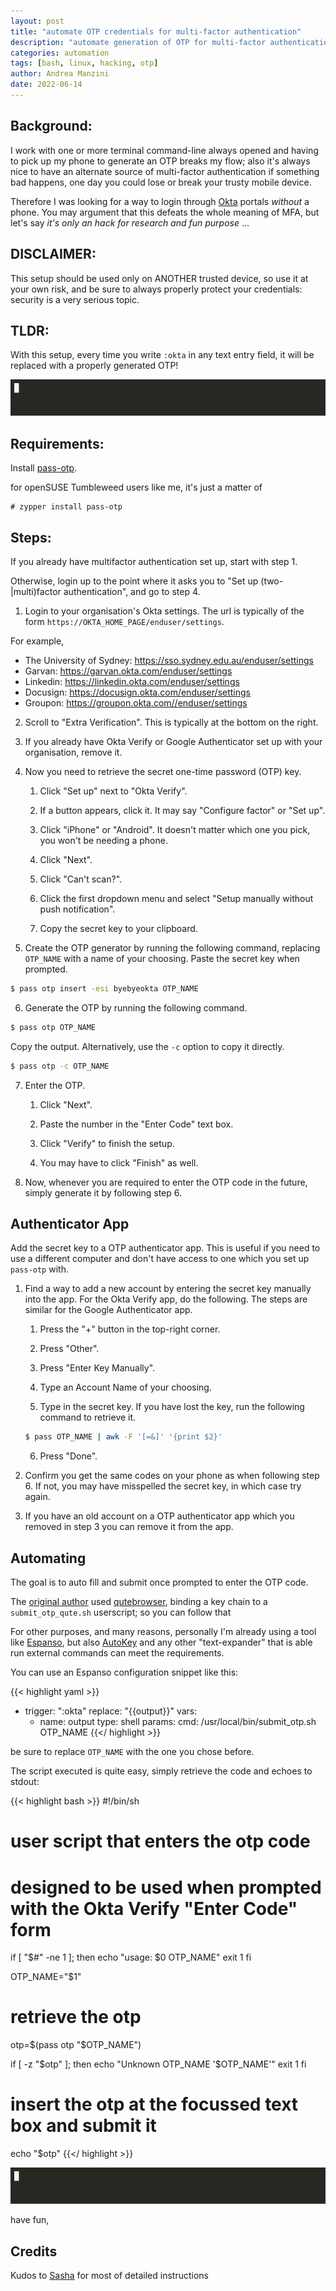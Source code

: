 ```yaml
---
layout: post
title: "automate OTP credentials for multi-factor authentication"
description: "automate generation of OTP for multi-factor authentication"
categories: automation
tags: [bash, linux, hacking, otp]
author: Andrea Manzini
date: 2022-06-14
---
```


## Background:

I work with one or more terminal command-line always opened and having to pick up my phone to generate an OTP breaks my flow; also it's always nice to have an alternate source of multi-factor authentication if something bad happens, one day you could lose or break your trusty mobile device.

Therefore I was looking for a way to login through [Okta](https://www.okta.com/) portals *without* a phone. 
You may argument that this defeats the whole meaning of MFA, but let's say *it's only an hack for research and fun purpose* ...

## DISCLAIMER:

This setup should be used only on ANOTHER trusted device, so use it at your own risk, and be sure to always properly protect your credentials: security is a very serious topic.

## TLDR:

With this setup, every time you write ```:okta``` in any text entry field, it will be replaced with a properly generated OTP!

![okta_otp](/img/okta_otp.gif)

## Requirements:
Install [pass-otp](https://github.com/tadfisher/pass-otp#installation).

for openSUSE Tumbleweed users like me, it's just a matter of

    # zypper install pass-otp


## Steps:
If you already have multifactor authentication set up, start with step 1.

Otherwise, login up to the point where it asks you to "Set up
(two-|multi)factor authentication", and go to step 4.

1. Login to your organisation's Okta settings. The url is typically of the
   form `https://OKTA_HOME_PAGE/enduser/settings`.


For example,

- The University of Sydney: https://sso.sydney.edu.au/enduser/settings
- Garvan: https://garvan.okta.com/enduser/settings
- Linkedin: https://linkedin.okta.com/enduser/settings
- Docusign: https://docusign.okta.com/enduser/settings
- Groupon: https://groupon.okta.com//enduser/settings


2. Scroll to "Extra Verification". This is typically at the bottom on the
   right.

3. If you already have Okta Verify or Google Authenticator set up with your
   organisation, remove it.

4. Now you need to retrieve the secret one-time password (OTP) key.

    1. Click "Set up" next to "Okta Verify".

    2. If a button appears, click it. It may say "Configure factor" or "Set
       up".

    3. Click "iPhone" or "Android". It doesn't matter which one you pick, you
       won't be needing a phone.

    4. Click "Next".

    5. Click "Can't scan?".

    6. Click the first dropdown menu and select "Setup manually without push
       notification".

    7. Copy the secret key to your clipboard.

5. Create the OTP generator by running the following command, replacing
   `OTP_NAME` with a name of your choosing. Paste the secret key when prompted.
```sh
$ pass otp insert -esi byebyeokta OTP_NAME
```

6. Generate the OTP by running the following command.
```sh
$ pass otp OTP_NAME
```
Copy the output. Alternatively, use the `-c` option to copy it directly.
```sh
$ pass otp -c OTP_NAME
```

7. Enter the OTP.

    1. Click "Next".

    2. Paste the number in the "Enter Code" text box.

    3. Click "Verify" to finish the setup.

    4. You may have to click "Finish" as well.

8. Now, whenever you are required to enter the OTP code in the future, simply
   generate it by following step 6.


## Authenticator App
Add the secret key to a OTP authenticator app. This is useful if you need to
use a different computer and don't have access to one which you set up
`pass-otp` with.

1. Find a way to add a new account by entering the secret key manually into the
   app. For the Okta Verify app, do the following. The steps are similar for
   the Google Authenticator app.

    1. Press the "+" button in the top-right corner.

    2. Press "Other".

    3. Press "Enter Key Manually".

    4. Type an Account Name of your choosing.

    5. Type in the secret key. If you have lost the key, run the following
       command to retrieve it.
    ```sh
    $ pass OTP_NAME | awk -F '[=&]' '{print $2}'
    ```

    6. Press "Done".

2. Confirm you get the same codes on your phone as when following step 6. If
   not, you may have misspelled the secret key, in which case try again.

3. If you have an old account on a OTP authenticator app which you removed in
   step 3 you can remove it from the app.


## Automating
The goal is to auto fill and submit once prompted to enter the OTP code.

The [original author](https://github.com/sashajenner) used [qutebrowser](https://github.com/qutebrowser/qutebrowser), binding a key chain to a `submit_otp_qute.sh`
userscript; so you can follow that 

For other purposes, and many reasons, personally I'm already using a tool like [Espanso](https://espanso.org/), but also [AutoKey](https://github.com/autokey/autokey) and any other "text-expander" that is able run external commands can meet the requirements. 

You can use an Espanso configuration snippet like this:

{{< highlight yaml >}}
- trigger: ":okta"
  replace: "{{output}}"
  vars:
    - name: output
      type: shell
      params:
        cmd: /usr/local/bin/submit_otp.sh OTP_NAME
{{</ highlight >}}

be sure to replace ```OTP_NAME``` with the one you chose before.

The script executed is quite easy, simply retrieve the code and echoes to stdout:

{{< highlight bash >}}
#!/bin/sh
# user script that enters the otp code 
# designed to be used when prompted with the Okta Verify "Enter Code" form
if [ "$#" -ne 1 ]; then
	echo "usage: $0 OTP_NAME"
	exit 1
fi

OTP_NAME="$1"

# retrieve the otp
otp=$(pass otp "$OTP_NAME")

if [ -z "$otp" ]; then
	echo "Unknown OTP_NAME '$OTP_NAME'"
	exit 1
fi

# insert the otp at the focussed text box and submit it
echo "$otp"
{{</ highlight >}}


![okta_otp](/img/okta_otp.gif)

have fun,


## Credits

Kudos to [Sasha](https://github.com/sashajenner) for most of detailed instructions


